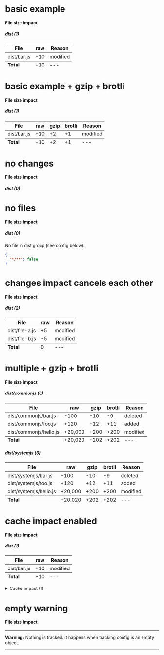 # basic example

<!-- Generated by @jsenv/file-size-impact -->
<h4>File size impact</h4>

<h5>dist (1)</h5>
<table>
  <thead>
    <tr>
      <th nowrap>File</th>
      <th nowrap>raw</th>
      <th nowrap>Reason</th>
    </tr>
  </thead>
  <tbody>
    <tr>
        <td nowrap>dist/bar.js</td>
        <td nowrap>+10</td>
        <td nowrap>modified</td>
      </tr>
  </tbody>
  <tfoot>
    <tr>
      <td nowrap><strong>Total</strong></td>
      <td nowrap>+10</td>
      <td nowrap>---</td>
    </tr>
  </tfoot>
</table>

# basic example + gzip + brotli

<!-- Generated by @jsenv/file-size-impact -->
<h4>File size impact</h4>

<h5>dist (1)</h5>
<table>
  <thead>
    <tr>
      <th nowrap>File</th>
      <th nowrap>raw</th>
      <th nowrap>gzip</th>
      <th nowrap>brotli</th>
      <th nowrap>Reason</th>
    </tr>
  </thead>
  <tbody>
    <tr>
        <td nowrap>dist/bar.js</td>
        <td nowrap>+10</td>
        <td nowrap>+2</td>
        <td nowrap>+1</td>
        <td nowrap>modified</td>
      </tr>
  </tbody>
  <tfoot>
    <tr>
      <td nowrap><strong>Total</strong></td>
      <td nowrap>+10</td>
      <td nowrap>+2</td>
      <td nowrap>+1</td>
      <td nowrap>---</td>
    </tr>
  </tfoot>
</table>

# no changes

<!-- Generated by @jsenv/file-size-impact -->
<h4>File size impact</h4>

<h5>dist (0)</h5>

# no files

<!-- Generated by @jsenv/file-size-impact -->
<h4>File size impact</h4>

<h5>dist (0)</h5>
  <p>No file in dist group (see config below).</p>

```json
{
  "*/**": false
}
```

</details>

# changes impact cancels each other

<!-- Generated by @jsenv/file-size-impact -->
<h4>File size impact</h4>

<h5>dist (2)</h5>
<table>
  <thead>
    <tr>
      <th nowrap>File</th>
      <th nowrap>raw</th>
      <th nowrap>Reason</th>
    </tr>
  </thead>
  <tbody>
    <tr>
        <td nowrap>dist/file-a.js</td>
        <td nowrap>+5</td>
        <td nowrap>modified</td>
      </tr>
      <tr>
        <td nowrap>dist/file-b.js</td>
        <td nowrap>-5</td>
        <td nowrap>modified</td>
      </tr>
  </tbody>
  <tfoot>
    <tr>
      <td nowrap><strong>Total</strong></td>
      <td nowrap>0</td>
      <td nowrap>---</td>
    </tr>
  </tfoot>
</table>

# multiple + gzip + brotli

<!-- Generated by @jsenv/file-size-impact -->
<h4>File size impact</h4>

<h5>dist/commonjs (3)</h5>
<table>
  <thead>
    <tr>
      <th nowrap>File</th>
      <th nowrap>raw</th>
      <th nowrap>gzip</th>
      <th nowrap>brotli</th>
      <th nowrap>Reason</th>
    </tr>
  </thead>
  <tbody>
    <tr>
        <td nowrap>dist/commonjs/bar.js</td>
        <td nowrap>-100</td>
        <td nowrap>-10</td>
        <td nowrap>-9</td>
        <td nowrap>deleted</td>
      </tr>
      <tr>
        <td nowrap>dist/commonjs/foo.js</td>
        <td nowrap>+120</td>
        <td nowrap>+12</td>
        <td nowrap>+11</td>
        <td nowrap>added</td>
      </tr>
      <tr>
        <td nowrap>dist/commonjs/hello.js</td>
        <td nowrap>+20,000</td>
        <td nowrap>+200</td>
        <td nowrap>+200</td>
        <td nowrap>modified</td>
      </tr>
  </tbody>
  <tfoot>
    <tr>
      <td nowrap><strong>Total</strong></td>
      <td nowrap>+20,020</td>
      <td nowrap>+202</td>
      <td nowrap>+202</td>
      <td nowrap>---</td>
    </tr>
  </tfoot>
</table>

<h5>dist/systemjs (3)</h5>
<table>
  <thead>
    <tr>
      <th nowrap>File</th>
      <th nowrap>raw</th>
      <th nowrap>gzip</th>
      <th nowrap>brotli</th>
      <th nowrap>Reason</th>
    </tr>
  </thead>
  <tbody>
    <tr>
        <td nowrap>dist/systemjs/bar.js</td>
        <td nowrap>-100</td>
        <td nowrap>-10</td>
        <td nowrap>-9</td>
        <td nowrap>deleted</td>
      </tr>
      <tr>
        <td nowrap>dist/systemjs/foo.js</td>
        <td nowrap>+120</td>
        <td nowrap>+12</td>
        <td nowrap>+11</td>
        <td nowrap>added</td>
      </tr>
      <tr>
        <td nowrap>dist/systemjs/hello.js</td>
        <td nowrap>+20,000</td>
        <td nowrap>+200</td>
        <td nowrap>+200</td>
        <td nowrap>modified</td>
      </tr>
  </tbody>
  <tfoot>
    <tr>
      <td nowrap><strong>Total</strong></td>
      <td nowrap>+20,020</td>
      <td nowrap>+202</td>
      <td nowrap>+202</td>
      <td nowrap>---</td>
    </tr>
  </tfoot>
</table>

# cache impact enabled

<!-- Generated by @jsenv/file-size-impact -->
<h4>File size impact</h4>

<h5>dist (1)</h5>
<table>
  <thead>
    <tr>
      <th nowrap>File</th>
      <th nowrap>raw</th>
      <th nowrap>Reason</th>
    </tr>
  </thead>
  <tbody>
    <tr>
        <td nowrap>dist/bar.js</td>
        <td nowrap>+10</td>
        <td nowrap>modified</td>
      </tr>
  </tbody>
  <tfoot>
    <tr>
      <td nowrap><strong>Total</strong></td>
      <td nowrap>+10</td>
      <td nowrap>---</td>
    </tr>
  </tfoot>
</table>

<details>
  <summary>Cache impact (1)</summary>
  <h5>dist (1)</h5>

  <p>1 file modified in dist group -> 1 file to download for a returning user.</p>


  <table>
    <thead>
      <tr>
      <th nowrap>File</th>
      <th nowrap>raw</th>
      <th nowrap>Reason</th>
    </tr>
    </thead>
    <tbody>
      <tr>
        <td nowrap>dist/bar.js</td>
        <td nowrap>110</td>
        <td nowrap>modified</td>
      </tr>
    </tbody>
    <tfoot>
      <tr>
      <td nowrap><strong>Total</strong></td>
      <td nowrap>110</td>
      <td nowrap>---</td>
    </tr>
    </tfoot>
  </table>
</details>

# empty warning

<!-- Generated by @jsenv/file-size-impact -->
<h4>File size impact</h4>

---

**Warning:** Nothing is tracked. It happens when tracking config is an empty object.

---
